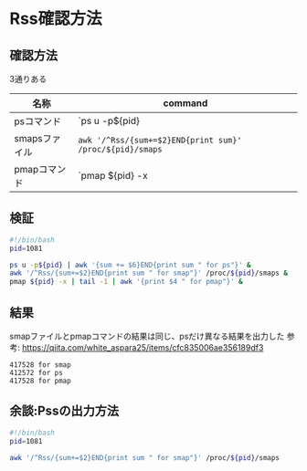 # Rss確認方法

## 確認方法

3通りある

名称|command
-|-
psコマンド|`ps u -p${pid} | awk '{sum += $6}END{print sum}'`
smapsファイル|`awk '/^Rss/{sum+=$2}END{print sum}' /proc/${pid}/smaps`
pmapコマンド|`pmap ${pid} -x | tail -1 | awk '{print $4}'`

## 検証

```bash
#!/bin/bash
pid=1081

ps u -p${pid} | awk '{sum += $6}END{print sum " for ps"}' &
awk '/^Rss/{sum+=$2}END{print sum " for smap"}' /proc/${pid}/smaps &
pmap ${pid} -x | tail -1 | awk '{print $4 " for pmap"}' &
```

## 結果

smapファイルとpmapコマンドの結果は同じ、psだけ異なる結果を出力した
参考: <https://qiita.com/white_aspara25/items/cfc835006ae356189df3>

```plain
417528 for smap
412572 for ps
417528 for pmap
```

## 余談:Pssの出力方法

```bash
#!/bin/bash
pid=1081

awk '/^Rss/{sum+=$2}END{print sum " for smap"}' /proc/${pid}/smaps
```
